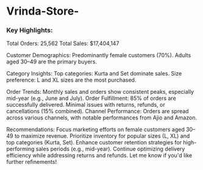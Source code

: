 # Vrinda-Store-

### Key Highlights:
Total Orders: 25,562
Total Sales: $17,404,147

Customer Demographics: 
Predominantly female customers (70%).
Adults aged 30–49 are the primary buyers.

Category Insights:
Top categories: Kurta and Set dominate sales.
Size preference: L and XL sizes are the most purchased.

Order Trends:
Monthly sales and orders show consistent peaks, especially mid-year (e.g., June and July).
Order Fulfillment:
85% of orders are successfully delivered.
Minimal issues with returns, refunds, or cancellations (15% combined).
Channel Performance:
Orders are spread across various channels, with notable performances from Ajio and Amazon.

Recommendations:
Focus marketing efforts on female customers aged 30–49 to maximize revenue.
Prioritize inventory for popular sizes (L, XL) and top categories (Kurta, Set).
Enhance customer retention strategies for high-performing sales periods (e.g., mid-year).
Continue optimizing delivery efficiency while addressing returns and refunds.
Let me know if you'd like further refinements!
